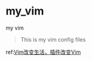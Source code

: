 # my_vim
my vim
> This is my vim config files

ref:[Vim改变生活，插件改变Vim](http://fancyseeker.com/?p=592)
